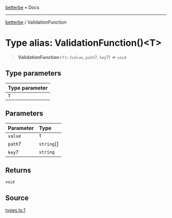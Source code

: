 [betterbe](../README.md) • Docs

---

[betterbe](../README.md) / ValidationFunction

# Type alias: ValidationFunction()\<T\>

> **ValidationFunction**\<`T`\>: (`value`, `path`?, `key`?) => `void`

## Type parameters

| Type parameter |
| :------------- |
| `T`            |

## Parameters

| Parameter | Type       |
| :-------- | :--------- |
| `value`   | `T`        |
| `path`?   | `string`[] |
| `key`?    | `string`   |

## Returns

`void`

## Source

[types.ts:1](https://github.com/ericvera/betterbe/blob/main/src/types.ts#L1)
